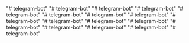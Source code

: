 "# telegram-bot" 
"# telegram-bot" 
"# telegram-bot" 
"# telegram-bot" 
"# telegram-bot" 
"# telegram-bot" 
"# telegram-bot" 
"# telegram-bot" 
"# telegram-bot" 
"# telegram-bot" 
"# telegram-bot" 
"# telegram-bot" 
"# telegram-bot" 
"# telegram-bot" 
"# telegram-bot" 
"# telegram-bot" 
"# telegram-bot" 
